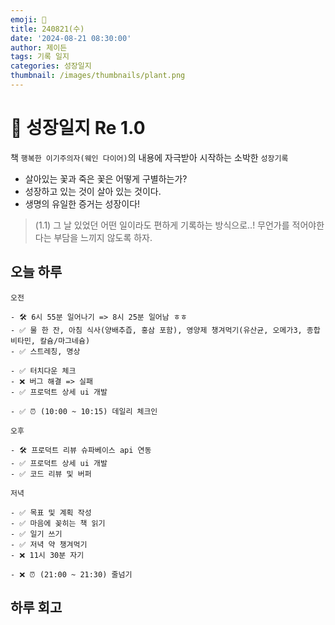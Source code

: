 ```yaml
---
emoji: 🌱
title: 240821(수)
date: '2024-08-21 08:30:00'
author: 제이든
tags: 기록 일지
categories: 성장일지
thumbnail: /images/thumbnails/plant.png
---
```


# 🌱 성장일지 Re 1.0

책 `행복한 이기주의자(웨인 다이어)`의 내용에 자극받아 시작하는 소박한 `성장기록`

- 살아있는 꽃과 죽은 꽃은 어떻게 구별하는가?
- 성장하고 있는 것이 살아 있는 것이다.
- 생명의 유일한 증거는 성장이다!

> (1.1) 그 날 있었던 어떤 일이라도 편하게 기록하는 방식으로..! 무언가를 적어야한다는 부담을 느끼지 않도록 하자.

## 오늘 하루

```plaintext
오전

- 🛠️ 6시 55분 일어나기 => 8시 25분 일어남 ㅎㅎ
- ✅ 물 한 잔, 아침 식사(양배추즙, 홍삼 포함), 영양제 챙겨먹기(유산균, 오메가3, 종합 비타민, 칼슘/마그네슘)
- ✅ 스트레칭, 명상

- ✅ 터치다운 체크
- ❌ 버그 해결 => 실패
- ✅ 프로덕트 상세 ui 개발

- ✅ ⏰ (10:00 ~ 10:15) 데일리 체크인

오후

- 🛠️ 프로덕트 리뷰 슈파베이스 api 연동
- ✅ 프로덕트 상세 ui 개발
- ✅ 코드 리뷰 및 버퍼

저녁

- ✅ 목표 및 계획 작성
- ✅ 마음에 꽂히는 책 읽기
- ✅ 일기 쓰기
- ✅ 저녁 약 챙겨먹기
- ❌ 11시 30분 자기

- ❌ ⏰ (21:00 ~ 21:30) 줄넘기
```

## 하루 회고
